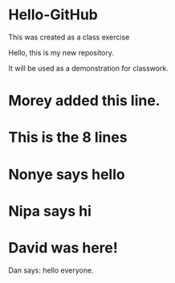 # Hello-GitHub
This was created as a class exercise

Hello, this is my new repository.

It will be used as a demonstration for classwork.


Morey added this line.
=======
This is the 8 lines
=======

Nonye says hello
=======
Nipa says hi
=======

David was here!
=======
Dan says: hello everyone.



